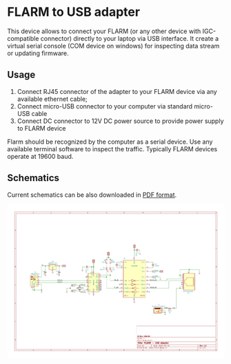 # FLARM to USB adapter

This device allows to connect your FLARM (or any other device with
IGC-compatible connector) directly to your laptop via USB interface. It create
a virtual serial console (COM device on windows) for inspecting data stream or
updating firmware.

## Usage

1. Connect RJ45 connector of the adapter to your FLARM device via any available ethernet cable;
2. Connect micro-USB connector to your computer via standard micro-USB cable
3. Connect DC connector to 12V DC power source to provide power supply to FLARM device

Flarm should be recognized by the computer as a serial device. Use any
available terminal software to inspect the traffic. Typically FLARM devices
operate at 19600 baud.

## Schematics

Current schematics can be also downloaded in
[PDF format](drawings/flarmusb.pdf?raw=true).

![Schematic](drawings/flarmusb.png?raw=true "Schematic")
